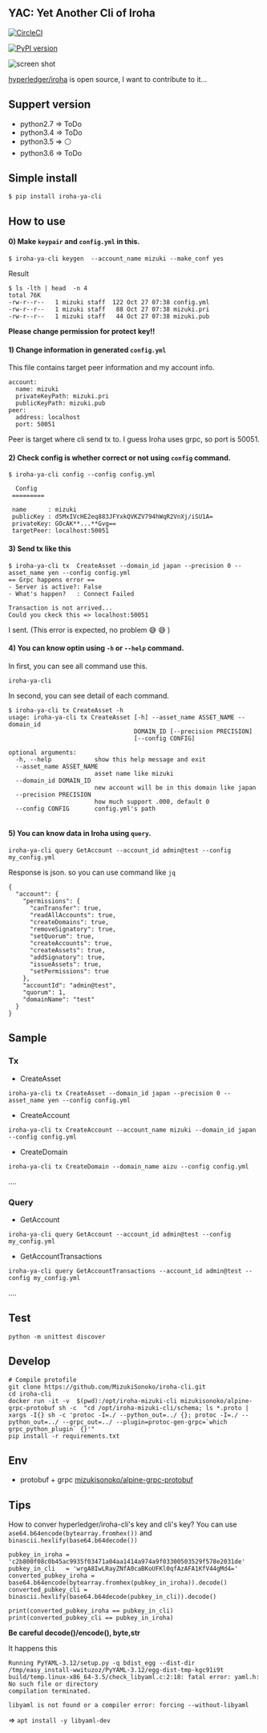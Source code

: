 
## YAC: Yet Another Cli of Iroha
[![CircleCI](https://circleci.com/gh/MizukiSonoko/iroha-cli.svg?style=shield)](https://circleci.com/gh/MizukiSonoko/iroha-cli)

[![PyPI version](https://badge.fury.io/py/iroha-ya-cli.svg)](https://badge.fury.io/py/iroha-ya-cli)

![screen shot](https://raw.githubusercontent.com/MizukiSonoko/iroha-cli/master/docs/screenshot/top.png)

[hyperledger/iroha](https://github.com/hyperledger/iroha) is open source, I want to contribute to it...  

## Suppert version  

- python2.7 => ToDo
- python3.4 => ToDo
- python3.5 => ⚪️ 
- python3.6 => ToDo


## Simple install

```
$ pip install iroha-ya-cli
```

## How to use

#### 0) Make `keypair` and `config.yml` in this.
```
$ iroha-ya-cli keygen  --account_name mizuki --make_conf yes
```

Result
```
$ ls -lth | head  -n 4
total 76K
-rw-r--r--   1 mizuki staff  122 Oct 27 07:38 config.yml
-rw-r--r--   1 mizuki staff   88 Oct 27 07:38 mizuki.pri
-rw-r--r--   1 mizuki staff   44 Oct 27 07:38 mizuki.pub
```
**Please change permission for protect key!!**

#### 1) Change information in generated `config.yml` 
This file contains target peer information and my account info.
```config
account:
  name: mizuki
  privateKeyPath: mizuki.pri
  publicKeyPath: mizuki.pub
peer:
  address: localhost
  port: 50051
```
Peer is target where cli send tx to. I guess Iroha uses grpc, so port is 50051.

####  2) Check config is whether correct or not using `config` command. 

```
$ iroha-ya-cli config --config config.yml

  Config
 =========

 name      : mizuki
 publicKey : d5MxIVcHE2eq883JFYxkQVKZV794hWqR2VnXj/iSU1A=
 privateKey: GOcAK**...**Gvg==
 targetPeer: localhost:50051

```

#### 3) Send tx like this

```
$ iroha-ya-cli tx  CreateAsset --domain_id japan --precision 0 --asset_name yen --config config.yml
== Grpc happens error ==
- Server is active?: False
- What's happen?   : Connect Failed

Transaction is not arrived...
Could you ckeck this => localhost:50051

```
I sent. (This error is expected, no problem 😅 😅 )

#### 4) You can know optin using `-h` or `--help` command.

In first, you can see all command use this.
```
iroha-ya-cli
```

In second, you can see detail of each command.
```
$ iroha-ya-cli tx CreateAsset -h
usage: iroha-ya-cli tx CreateAsset [-h] --asset_name ASSET_NAME --domain_id
                                   DOMAIN_ID [--precision PRECISION]
                                   [--config CONFIG]

optional arguments:
  -h, --help            show this help message and exit
  --asset_name ASSET_NAME
                        asset name like mizuki
  --domain_id DOMAIN_ID
                        new account will be in this domain like japan
  --precision PRECISION
                        how much support .000, default 0
  --config CONFIG       config.yml's path
  
```
 
#### 5) You can know data in Iroha using `query`.

```
iroha-ya-cli query GetAccount --account_id admin@test --config my_config.yml
```

Response is json. so you can use command like `jq`
```
{
  "account": {
    "permissions": {
      "canTransfer": true,
      "readAllAccounts": true,
      "createDomains": true,
      "removeSignatory": true,
      "setQuorum": true,
      "createAccounts": true,
      "createAssets": true,
      "addSignatory": true,
      "issueAssets": true,
      "setPermissions": true
    },
    "accountId": "admin@test",
    "quorum": 1,
    "domainName": "test"
  }
}
```


## Sample

### Tx

- CreateAsset 
```
iroha-ya-cli tx CreateAsset --domain_id japan --precision 0 --asset_name yen --config config.yml
```

- CreateAccount

```
iroha-ya-cli tx CreateAccount --account_name mizuki --domain_id japan --config config.yml
```

- CreateDomain

```
iroha-ya-cli tx CreateDomain --domain_name aizu --config config.yml
```

....

### Query

- GetAccount 
```
iroha-ya-cli query GetAccount --account_id admin@test --config my_config.yml 
```

- GetAccountTransactions

```
iroha-ya-cli query GetAccountTransactions --account_id admin@test --config my_config.yml
```

....

## Test
```
python -m unittest discover
```

## Develop
```
# Compile protofile 
git clone https://github.com/MizukiSonoko/iroha-cli.git
cd iroha-cli
docker run -it -v  $(pwd):/opt/iroha-mizuki-cli mizukisonoko/alpine-grpc-protobuf sh -c  "cd /opt/iroha-mizuki-cli/schema; ls *.proto | xargs -I{} sh -c 'protoc -I=./ --python_out=../ {}; protoc -I=./ --python_out=../ --grpc_out=../ --plugin=protoc-gen-grpc=`which grpc_python_plugin` {}'"
pip install -r requirements.txt 
```




## Env
- protobuf + grpc [mizukisonoko/alpine-grpc-protobuf](https://github.com/MizukiSonoko/alpine-grpc-protobuf)



## Tips

How to conver hyperledger/iroha-cli's key and cli's key? 
You can use `ase64.b64encode(bytearray.fromhex())` and `binascii.hexlify(base64.b64decode())`
```
pubkey_in_iroha = 'c2b800f08c0b45ac9935f03471a04aa1414a974a9f03300503529f578e2031de'
pubkey_in_cli   = 'wrgA8IwLRayZNfA0caBKoUFKl0qfAzAFA1KfV44gMd4='
converted_pubkey_iroha = base64.b64encode(bytearray.fromhex(pubkey_in_iroha)).decode()
converted_pubkey_cli = binascii.hexlify(base64.b64decode(pubkey_in_cli)).decode()

print(converted_pubkey_iroha == pubkey_in_cli)
print(converted_pubkey_cli == pubkey_in_iroha)
```
**Be careful decode()/encode(), byte,str**

It happens this
```
Running PyYAML-3.12/setup.py -q bdist_egg --dist-dir /tmp/easy_install-wwituzoz/PyYAML-3.12/egg-dist-tmp-kgc91i9t
build/temp.linux-x86_64-3.5/check_libyaml.c:2:18: fatal error: yaml.h: No such file or directory
compilation terminated.

libyaml is not found or a compiler error: forcing --without-libyaml
```
=> `apt install -y libyaml-dev`
